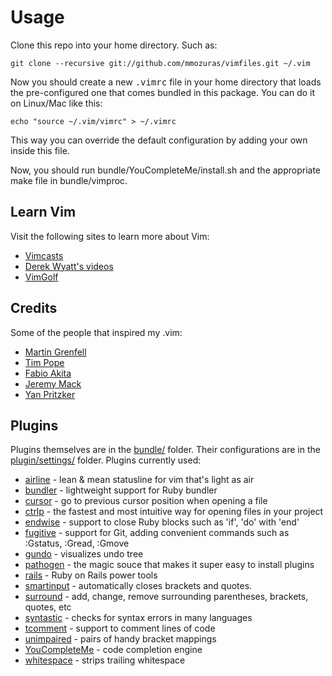 # Usage

Clone this repo into your home directory. Such as:

    git clone --recursive git://github.com/mmozuras/vimfiles.git ~/.vim

Now you should create a new <tt>.vimrc</tt> file in your home directory that
loads the pre-configured one that comes bundled in this package. You can do it
on Linux/Mac like this:

    echo "source ~/.vim/vimrc" > ~/.vimrc

This way you can override the default configuration by adding your own inside
this file.

Now, you should run bundle/YouCompleteMe/install.sh and the appropriate make file
in bundle/vimproc.

## Learn Vim

Visit the following sites to learn more about Vim:

* [Vimcasts](http://vimcasts.org)
* [Derek Wyatt's videos](http://www.derekwyatt.org/vim/vim-tutorial-videos/)
* [VimGolf](http://vimgolf.com/)

## Credits

Some of the people that inspired my .vim:

* [Martin Grenfell](https://github.com/scrooloose)
* [Tim Pope](https://github.com/tpope)
* [Fabio Akita](https://github.com/akitaonrails)
* [Jeremy Mack](https://github.com/mutewinter)
* [Yan Pritzker](https://github.com/skwp)

## Plugins

Plugins themselves are in the [bundle/](https://github.com/mmozuras/vimfiles/tree/master/bundle) folder. Their configurations are in the [plugin/settings/](https://github.com/mmozuras/vimfiles/tree/master/plugin/settings) folder. Plugins currently used:

* [airline](https://github.com/bling/vim-airline) - lean & mean statusline for vim that's light as air
* [bundler](https://github.com/tpope/vim-bundler) - lightweight support for Ruby bundler
* [cursor](https://github.com/mmozuras/vim-cursor) - go to previous cursor position when opening a file
* [ctrlp](https://github.com/kien/ctrlp.vim) - the fastest and most intuitive way for opening files in your project
* [endwise](http://www.vim.org/scripts/script.php?script_id=2386) - support to close Ruby blocks such as 'if', 'do' with 'end'
* [fugitive](http://www.vim.org/scripts/script.php?script_id=2975) - support for Git, adding convenient commands such as :Gstatus, :Gread, :Gmove
* [gundo](http://www.vim.org/scripts/script.php?script_id=3304) - visualizes undo tree
* [pathogen](http://www.vim.org/scripts/script.php?script_id=2332) - the magic souce that makes it super easy to install plugins
* [rails](https://github.com/tpope/vim-rails) - Ruby on Rails power tools
* [smartinput](https://github.com/kana/vim-smartinput) - automatically closes brackets and quotes.
* [surround](https://github.com/tpope/vim-surround) - add, change, remove surrounding parentheses, brackets, quotes, etc
* [syntastic](https://github.com/scrooloose/syntastic) - checks for syntax errors in many languages
* [tcomment](https://github.com/tomtom/tcomment_vim) - support to comment lines of code
* [unimpaired](https://github.com/tpope/vim-unimpaired) - pairs of handy bracket mappings
* [YouCompleteMe](https://github.com/Valloric/YouCompleteMe) - code completion engine
* [whitespace](https://github.com/mmozuras/vim-whitespace) - strips trailing whitespace
